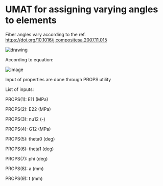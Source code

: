 # UMAT for assigning varying angles to elements

Fiber angles vary according to the ref. https://doi.org/10.1016/j.compositesa.2007.11.015 

![drawing](https://github.com/user-attachments/assets/9c3c89b3-2e08-4d28-8e65-08862b1c0a8a)

According to equation:

![image](https://github.com/user-attachments/assets/0f64f160-672b-43f2-a2c6-b728388a68bd)


Input of properties are done through PROPS utility

List of inputs:

PROPS(1): E11 (MPa)

PROPS(2): E22 (MPa)

PROPS(3): nu12 (-)

PROPS(4): G12 (MPa)

PROPS(5): theta0 (deg)

PROPS(6): theta1 (deg)

PROPS(7): phi (deg)

PROPS(8): a (mm)

PROPS(9): t (mm)

